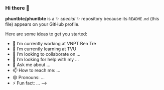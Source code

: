 ### Hi there 👋

**phuntbte/phuntbte** is a ✨ _special_ ✨ repository because its `README.md` (this file) appears on your GitHub profile.

Here are some ideas to get you started:

- 🔭 I’m currently working at VNPT Ben Tre
- 🌱 I’m currently learning at TVU
- 👯 I’m looking to collaborate on ...
- 🤔 I’m looking for help with my ...
- 💬 Ask me about ...
- 📫 How to reach me: ...
- 😄 Pronouns: ...
- ⚡ Fun fact: ...
-->
